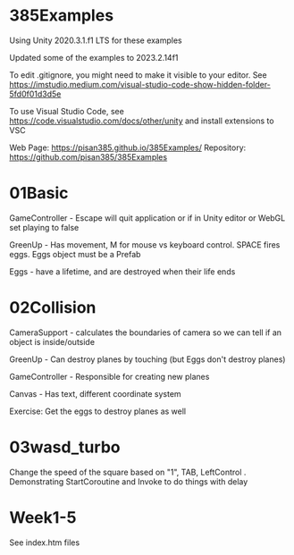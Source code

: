 # 385Examples

Using Unity 2020.3.1.f1 LTS for these examples

Updated some of the examples to 2023.2.14f1

To edit .gitignore, you might need to make it visible to your editor. See https://imstudio.medium.com/visual-studio-code-show-hidden-folder-5fd0f01d3d5e 

To use Visual Studio Code, see https://code.visualstudio.com/docs/other/unity and install extensions to VSC

Web Page: https://pisan385.github.io/385Examples/
Repository: https://github.com/pisan385/385Examples

# 01Basic

GameController - Escape will quit application or if in Unity editor or 
WebGL set playing to false

GreenUp - Has movement, M for mouse vs keyboard control. SPACE fires eggs. Eggs object must be a Prefab

Eggs - have a lifetime, and are destroyed when their life ends

# 02Collision

CameraSupport - calculates the boundaries of camera so we can tell if an object is inside/outside

GreenUp - Can destroy planes by touching (but Eggs don't destroy planes)

GameController - Responsible for creating new planes

Canvas - Has text, different coordinate system

Exercise: Get the eggs to destroy planes as well

# 03wasd_turbo

Change the speed of the square based on "1", TAB, LeftControl . Demonstrating StartCoroutine and Invoke to do things with delay

# Week1-5

See index.htm files
